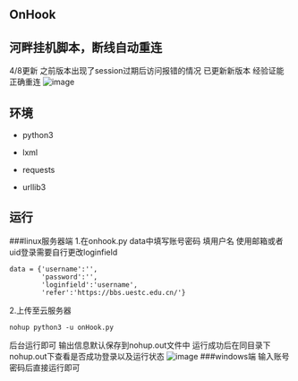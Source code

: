 ## OnHook

河畔挂机脚本，断线自动重连
--------------------------------------------------
4/8更新
之前版本出现了session过期后访问报错的情况
已更新新版本  经验证能正确重连
![image](https://user-images.githubusercontent.com/52741194/233853456-d2ec112e-581b-408c-80c4-f410c5f93fe5.png)
## 环境

- python3

- lxml
- requests
- urllib3

## 运行
###linux服务器端
1.在onhook.py  data中填写账号密码
填用户名 使用邮箱或者uid登录需要自行更改loginfield 
```
data = {'username':'', 
        'password':'', 
        'loginfield':'username',
        'refer':'https://bbs.uestc.edu.cn/'}
```

2.上传至云服务器

```
nohup python3 -u onHook.py
```

后台运行即可 输出信息默认保存到nohup.out文件中
运行成功后在同目录下nohup.out下查看是否成功登录以及运行状态
![image](https://user-images.githubusercontent.com/52741194/233853565-e5ac676a-0be6-4b5f-8de0-fd0fbf278410.png)
###windows端
输入账号密码后直接运行即可
